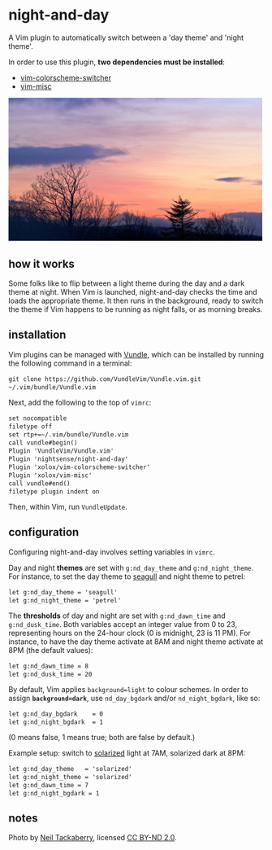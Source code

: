 # night-and-day

A Vim plugin to automatically switch between a 'day theme' and 'night theme'.

In order to use this plugin, **two dependencies must be installed**:

- [vim-colorscheme-switcher](https://github.com/xolox/vim-colorscheme-switcher)
- [vim-misc](https://github.com/xolox/vim-misc)

<img src="image.jpg" width="500">

## how it works

Some folks like to flip between a light theme during the day and a dark theme at night. When Vim is launched, night-and-day checks the time and loads the appropriate theme. It then runs in the background, ready to switch the theme if Vim happens to be running as night falls, or as morning breaks.

## installation

Vim plugins can be managed with [Vundle](https://github.com/VundleVim/Vundle.vim), which can be installed by running the following command in a terminal:

~~~
git clone https://github.com/VundleVim/Vundle.vim.git ~/.vim/bundle/Vundle.vim
~~~

Next, add the following to the top of `vimrc`:

~~~
set nocompatible
filetype off
set rtp+=~/.vim/bundle/Vundle.vim
call vundle#begin()
Plugin 'VundleVim/Vundle.vim'
Plugin 'nightsense/night-and-day'
Plugin 'xolox/vim-colorscheme-switcher'
Plugin 'xolox/vim-misc'
call vundle#end()
filetype plugin indent on
~~~

Then, within Vim, run `VundleUpdate`.

## configuration

Configuring night-and-day involves setting variables in `vimrc`.

Day and night **themes** are set with `g:nd_day_theme` and `g:nd_night_theme`. For instance, to set the day theme to [seagull](https://github.com/nightsense/seabird) and night theme to petrel:

~~~
let g:nd_day_theme = 'seagull'
let g:nd_night_theme = 'petrel'
~~~

The **thresholds** of day and night are set with `g:nd_dawn_time` and `g:nd_dusk_time`. Both variables accept an integer value from 0 to 23, representing hours on the 24-hour clock (0 is midnight, 23 is 11 PM). For instance, to have the day theme activate at 8AM and night theme activate at 8PM (the default values):

~~~
let g:nd_dawn_time = 8
let g:nd_dusk_time = 20
~~~

By default, Vim applies `background=light` to colour schemes. In order to assign **`background=dark`**, use `nd_day_bgdark` and/or `nd_night_bgdark`, like so:

~~~
let g:nd_day_bgdark    = 0
let g:nd_night_bgdark  = 1
~~~

(0 means false, 1 means true; both are false by default.)

Example setup: switch to [solarized](https://github.com/altercation/vim-colors-solarized) light at 7AM, solarized dark at 8PM:

~~~
let g:nd_day_theme   = 'solarized'
let g:nd_night_theme = 'solarized'
let g:nd_dawn_time = 7
let g:nd_night_bgdark = 1
~~~

## notes

Photo by [Neil Tackaberry](https://www.flickr.com/photos/23629083@N03/6904426431), licensed [CC BY-ND 2.0](https://creativecommons.org/licenses/by-nd/2.0/).
